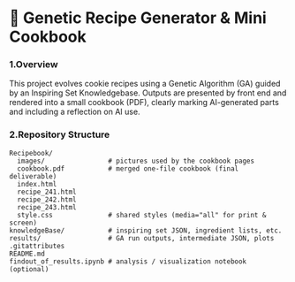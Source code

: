 # 🍪 Genetic Recipe Generator & Mini Cookbook

### 1.Overview
This project evolves cookie recipes using a Genetic Algorithm (GA) guided by an Inspiring Set Knowledgebase.
Outputs are presented by front end and rendered into a small cookbook (PDF), clearly marking AI-generated parts and including a reflection on AI use.

### 2.Repository Structure
```
Recipebook/
  images/                # pictures used by the cookbook pages
  cookbook.pdf           # merged one-file cookbook (final deliverable)
  index.html             
  recipe_241.html        
  recipe_242.html       
  recipe_243.html       
  style.css              # shared styles (media="all" for print & screen)
knowledgeBase/           # inspiring set JSON, ingredient lists, etc.
results/                 # GA run outputs, intermediate JSON, plots
.gitattributes
README.md
findout_of_results.ipynb # analysis / visualization notebook (optional)
```


